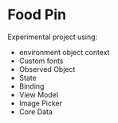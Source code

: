 
# Food Pin

Experimental project using: 
- environment object context 
- Custom fonts
- Observed Object 
- State 
- Binding 
- View Model
- Image Picker
- Core Data

